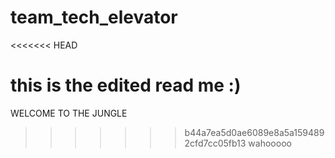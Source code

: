 # team_tech_elevator
<<<<<<< HEAD

this is the edited read me :)
=======
WELCOME TO THE JUNGLE
>>>>>>> b44a7ea5d0ae6089e8a5a1594892cfd7cc05fb13
>>>>>>> wahooooo

